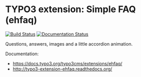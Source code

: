 # TYPO3 extension: Simple FAQ (ehfaq)

[![Build Status](https://travis-ci.org/elmar-hinz/TX.ehfaq.svg?branch=master)](https://travis-ci.org/elmar-hinz/TX.ehfaq)
[![Documentation Status](https://readthedocs.org/projects/typo3-extension-ehfaq/badge/?version=latest)](http://typo3-extension-ehfaq.readthedocs.org/en/latest/?badge=latest)

Questions, answers, images and a little accordion animation.

Documentation: 
  * https://docs.typo3.org/typo3cms/extensions/ehfaq/
  * http://typo3-extension-ehfaq.readthedocs.org/

                
